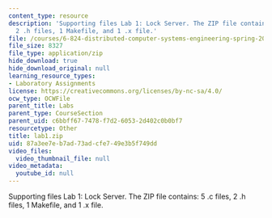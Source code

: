 ```yaml
---
content_type: resource
description: 'Supporting files Lab 1: Lock Server. The ZIP file contains: 5 .c files,
  2 .h files, 1 Makefile, and 1 .x file.'
file: /courses/6-824-distributed-computer-systems-engineering-spring-2006/87a3ee7eb7ad73adcfe749e3b5f749dd_lab1.zip
file_size: 8327
file_type: application/zip
hide_download: true
hide_download_original: null
learning_resource_types:
- Laboratory Assignments
license: https://creativecommons.org/licenses/by-nc-sa/4.0/
ocw_type: OCWFile
parent_title: Labs
parent_type: CourseSection
parent_uid: c6bbff67-7478-f7d2-6053-2d402c0b0bf7
resourcetype: Other
title: lab1.zip
uid: 87a3ee7e-b7ad-73ad-cfe7-49e3b5f749dd
video_files:
  video_thumbnail_file: null
video_metadata:
  youtube_id: null
---
```

Supporting files Lab 1: Lock Server. The ZIP file contains: 5 .c files, 2 .h files, 1 Makefile, and 1 .x file.